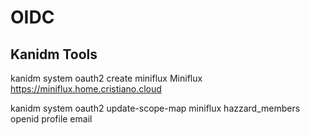 

# OIDC

## Kanidm Tools
kanidm system oauth2 create miniflux Miniflux https://miniflux.home.cristiano.cloud

kanidm system oauth2 update-scope-map miniflux hazzard_members openid profile email
